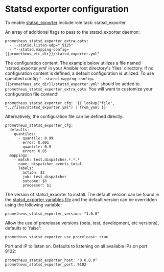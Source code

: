 # Statsd exporter configuration

To enable [statsd_exporter](https://github.com/prometheus/statsd_exporter) include role task: statsd_exporter

An array of additional flags to pass to the statsd_exporter daemon:

    prometheus_statsd_exporter_extra_opts:
      - --statsd.listen-udp=":9125"
      - "--statsd.mapping-config={{prometheus_etc_dir}}/statsd_exporter.yml"

The configuration content. The example below utilizes a file named 'statsd_exporter.yml' in your Ansible root directory's 'files' directory. If no configuration content is defined, a default configuration is utilized. To use specified config `"--statsd.mapping-config={{prometheus_etc_dir}}/statsd_exporter.yml"` should be added to `prometheus_statsd_exporter_extra_opts`. You will want to customize your configuration file content!:

    prometheus_statsd_exporter_cfg: '{{ lookup("file", "../files/statsd_exporter.yml") | from_yaml }}'

Alternatively, the configuration file can be defined directly:

    prometheus_statsd_exporter_cfg:
      defaults:
        quantiles:
          - quantile: 0.99
            error: 0.001
          - quantile: 0.5
            error: 0.05
      mappings:
        - match: test.dispatcher.*.*.*
          name: dispatcher_events_total
          labels:
            action: $2
            job: test_dispatcher
            outcome: $3
            processor: $1

The version of statsd_exporter to install. The default version can be found in the [statsd_exporter variables file](../vars/software/statsd_exporter.yml) and the default version can be overridden using the following variable:

    prometheus_statsd_exporter_version: "1.0.0"

Allow the use of prerelease versions (beta, test, development, etc versions), defaults to 'false':

    prometheus_statsd_exporter_use_prerelease: true

Port and IP to listen on. Defaults to listening on all available IPs on port 9102:

    prometheus_statsd_exporter_host: "0.0.0.0"
    prometheus_statsd_exporter_port: 9102
